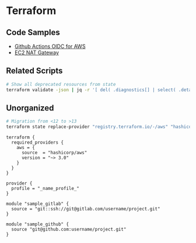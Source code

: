 # Terraform

## Code Samples
* [Github Actions OIDC for AWS](/code/terraform/oidc)
* [EC2 NAT Gateway](/code/terraform/nat)

## Related Scripts
```sh
# Show all deprecated resources from state
terraform validate -json | jq -r '[ del( .diagnostics[] | select( .detail | startswith( "Experimental features" ) ) ) | .diagnostics[] | { Detail:.detail, Address:.address, Filename:.range.filename, Line:.range.start.line } ] | ( .[0] | keys_unsorted | ( . , map( length*"-" ) ) ), .[] | map(.) | @tsv' | column -ts $'\t'
```

## Unorganized

```bash
# Migration from <12 to >13
terraform state replace-provider "registry.terraform.io/-/aws" "hashicorp/aws"
```

```hcl
terraform {
  required_providers {
    aws = {
      source  = "hashicorp/aws"
      version = "~> 3.0"
    }
  }
}

provider {
  profile = "_name_profile_"
}
```

```hcl
module "sample_gitlab" {
  source = "git::ssh://git@gitlab.com/username/project.git"
}

module "sample_github" {
  source "git@github.com:username/project.git"
}
```
